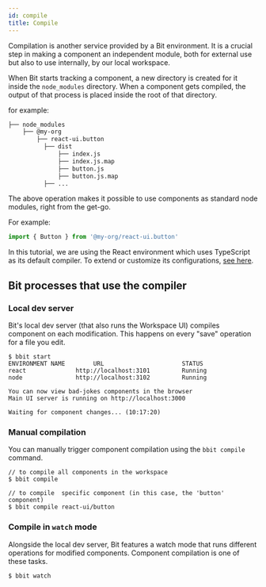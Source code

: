 ```yaml
---
id: compile
title: Compile
---
```


Compilation is another service provided by a Bit environment. It is a crucial step in making a component an independent module, both for external use but also to use internally, by our local workspace. 

When Bit starts tracking a component, a new directory is created for it inside the `node_modules` directory. When a component gets compiled, the output of that process is placed inside the root of that directory.

for example:

```sh
├── node_modules
    ├── @my-org
        ├── react-ui.button
          ├── dist
              ├── index.js
              ├── index.js.map
              ├── button.js
              ├── button.js.map
          ├── ...
```

The above operation makes it possible to use components as standard node modules, right from the get-go.

For example:
```js
import { Button } from '@my-org/react-ui.button'
```

In this tutorial, we are using the React environment which uses TypeScript as its default compiler. To extend or customize its configurations, [see here](/docs/react/extending-react). 



## Bit processes that use the compiler

### Local dev server

Bit's local dev server (that also runs the Workspace UI) compiles component on each modification. This happens on every "save" operation for a file you edit.

```shell
$ bbit start
ENVIRONMENT NAME        URL                      STATUS
react              http://localhost:3101         Running
node               http://localhost:3102         Running

You can now view bad-jokes components in the browser
Main UI server is running on http://localhost:3000

Waiting for component changes... (10:17:20)
```

### Manual compilation

You can manually trigger component compilation using the `bbit compile` command.

```shell
// to compile all components in the workspace
$ bbit compile

// to compile  specific component (in this case, the 'button' component)
$ bbit compile react-ui/button
```

### Compile in `watch` mode

Alongside the local dev server, Bit features a watch mode that runs different operations for modified components. Component compilation is one of these tasks.

```sh
$ bbit watch
```
